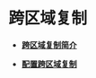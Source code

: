 # 跨区域复制<a name="obs_03_0001"></a>

-   **[跨区域复制简介](跨区域复制简介.md)**  

-   **[配置跨区域复制](配置跨区域复制.md)**  


